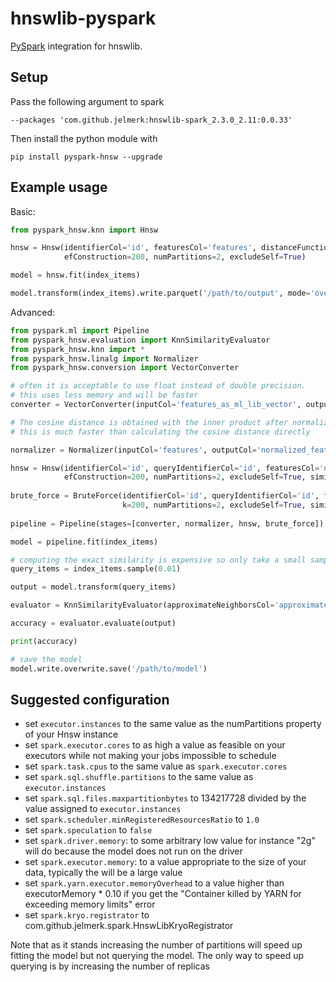 hnswlib-pyspark
===============

[PySpark](https://spark.apache.org/) integration for hnswlib.

Setup
-----

Pass the following argument to spark

    --packages 'com.github.jelmerk:hnswlib-spark_2.3.0_2.11:0.0.33'

Then install the python module with

    pip install pyspark-hnsw --upgrade
    

Example usage
-------------

Basic:

```python
from pyspark_hnsw.knn import Hnsw

hnsw = Hnsw(identifierCol='id', featuresCol='features', distanceFunction='cosine', m=48, ef=5, k=200,
            efConstruction=200, numPartitions=2, excludeSelf=True)

model = hnsw.fit(index_items)

model.transform(index_items).write.parquet('/path/to/output', mode='overwrite')
```

Advanced:

```python
from pyspark.ml import Pipeline
from pyspark_hnsw.evaluation import KnnSimilarityEvaluator
from pyspark_hnsw.knn import *
from pyspark_hnsw.linalg import Normalizer
from pyspark_hnsw.conversion import VectorConverter

# often it is acceptable to use float instead of double precision. 
# this uses less memory and will be faster 
converter = VectorConverter(inputCol='features_as_ml_lib_vector', outputCol='features')

# The cosine distance is obtained with the inner product after normalizing all vectors to unit norm
# this is much faster than calculating the cosine distance directly

normalizer = Normalizer(inputCol='features', outputCol='normalized_features')

hnsw = Hnsw(identifierCol='id', queryIdentifierCol='id', featuresCol='normalized_features', distanceFunction='inner-product', m=48, ef=5, k=200,
            efConstruction=200, numPartitions=2, excludeSelf=True, similarityThreshold=0.4, predictionCol='approximate')
            
brute_force = BruteForce(identifierCol='id', queryIdentifierCol='id', featuresCol='normalized_features', distanceFunction='inner-product',
                         k=200, numPartitions=2, excludeSelf=True, similarityThreshold=0.4, predictionCol='exact')
 
pipeline = Pipeline(stages=[converter, normalizer, hnsw, brute_force])

model = pipeline.fit(index_items)

# computing the exact similarity is expensive so only take a small sample
query_items = index_items.sample(0.01)

output = model.transform(query_items)

evaluator = KnnSimilarityEvaluator(approximateNeighborsCol='approximate', exactNeighborsCol='exact')

accuracy = evaluator.evaluate(output)

print(accuracy)

# save the model
model.write.overwrite.save('/path/to/model')
```

Suggested configuration
-----------------------

- set `executor.instances` to the same value as the numPartitions property of your Hnsw instance
- set `spark.executor.cores` to as high a value as feasible on your executors while not making your jobs impossible to schedule
- set `spark.task.cpus` to the same value as `spark.executor.cores`
- set `spark.sql.shuffle.partitions` to the same value as `executor.instances`
- set `spark.sql.files.maxpartitionbytes` to 134217728 divided by the value assigned to `executor.instances`
- set `spark.scheduler.minRegisteredResourcesRatio` to `1.0`
- set `spark.speculation` to `false`
- set `spark.driver.memory`: to some arbitrary low value for instance "2g" will do because the model does not run on the driver
- set `spark.executor.memory`: to a value appropriate to the size of your data, typically the will be a large value 
- set `spark.yarn.executor.memoryOverhead` to a value higher than executorMemory * 0.10 if you get the "Container killed by YARN for exceeding memory limits" error
- set `spark.kryo.registrator` to com.github.jelmerk.spark.HnswLibKryoRegistrator

Note that as it stands increasing the number of partitions will speed up fitting the model but not querying the model. The only way to speed up querying is by increasing the number of replicas

